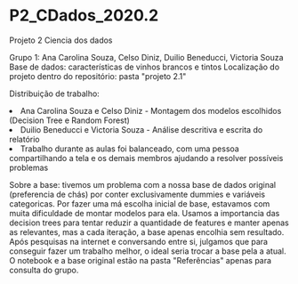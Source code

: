 # P2_CDados_2020.2
Projeto 2 Ciencia dos dados

Grupo 1: Ana Carolina Souza, Celso Diniz, Duilio Beneducci, Victoria Souza
Base de dados: características de vinhos brancos e tintos
Localização do projeto dentro do repositório: pasta "projeto 2.1"

Distribuição de trabalho: <br>
<li> Ana Carolina Souza e Celso Diniz - Montagem dos modelos escolhidos (Decision Tree e Random Forest)
<li> Duilio Beneducci e Victoria Souza - Análise descritiva e escrita do relatório
<li> Trabalho durante as aulas foi balanceado, com uma pessoa compartilhando a tela e os demais membros ajudando a resolver possíveis problemas

Sobre a base: tivemos um problema com a nossa base de dados original (preferencia de chás) por conter exclusivamente dummies e variáveis categoricas. Por fazer uma má escolha inicial de base, estavamos com muita dificuldade de montar modelos para ela. Usamos a importancia das decision trees para tentar reduzir a quantidade de features e manter apenas as relevantes, mas a cada iteração, a base apenas encolhia sem resultado. Após pesquisas na internet e conversando entre si, julgamos que para conseguir fazer um trabalho melhor, o ideal seria trocar a base pela a atual. O notebook e a base original estão na pasta "Referências" apenas para consulta do grupo. 
